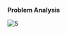 **********Problem Analysis**********

![5](https://github.com/SWEG-2015EC-Batch/Code-Warrior/assets/149209819/e1a85285-b9f9-4e94-b8e9-1ba74145ec4c)
